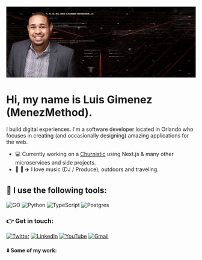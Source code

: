 <a href="https://gimenez.dev" target="_blank"><img src="https://github.com/menezmethod/menezmethod/blob/master/githead.gif?raw=true" /></a>

# Hi, my name is Luis Gimenez (MenezMethod).

I build digital experiences. I'm a software developer located in Orlando who focuses in creating (and occasionally
designing) amazing applications for the web. 

  - :computer: Currently working on a [Churnistic](https://github.com/menezmethod/churnistic) using Next.js & many other microservices and side projects.
- :musical_note: :sunrise_over_mountains: :airplane: I love music (DJ / Produce), outdoors and traveling.

## :wrench: I use the following tools:
![GO](https://img.shields.io/badge/go-%231572B6.svg?style=for-the-badge&logo=go&logoColor=white)
![Python](https://img.shields.io/badge/python-3670A0?style=for-the-badge&logo=python&logoColor=ffdd54)
![TypeScript](https://img.shields.io/badge/typescript-%23007ACC.svg?style=for-the-badge&logo=typescript&logoColor=white)
![Postgres](https://img.shields.io/badge/postgres-%23316192.svg?style=for-the-badge&logo=postgresql&logoColor=white)

### :point_right: Get in touch:

[![Twitter](https://img.shields.io/badge/luisgimenezdev-%231DA1F2.svg?style=for-the-badge&logo=Twitter&logoColor=white)](https://twitter.com/luisgimenezdev)  [![LinkedIn](https://img.shields.io/badge/linkedin-%230077B5.svg?style=for-the-badge&logo=linkedin&logoColor=white)](https://www.linkedin.com/in/gimenezdev/) [![YouTube](https://img.shields.io/badge/Luis-Gimenez-%23FF0000.svg?style=for-the-badge&logo=YouTube&logoColor=white)](https://www.youtube.com/channel/UChLjk8fPdI7DgKVHi7y2sLg) [![Gmail](https://img.shields.io/badge/Gmail-D14836?style=for-the-badge&logo=gmail&logoColor=white)](mailto:luisgimenezdev@gmail.com)

#### :arrow_down: Some of my work:

